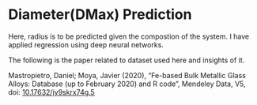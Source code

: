 # Diameter(DMax) Prediction

Here, radius is to be predicted given the compostion of the system.
I have applied regression using deep neural networks.

The following is the paper related to dataset used here and insights of it.

Mastropietro, Daniel; Moya, Javier (2020), “Fe-based Bulk Metallic Glass Alloys: Database (up to February 2020) and R code”, Mendeley Data, V5,
doi: [10.17632/jy9skrx74g.5](https://data.mendeley.com/datasets/jy9skrx74g/5)

